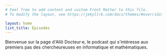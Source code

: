 ```yaml
---
# Feel free to add content and custom Front Matter to this file.
# To modify the layout, see https://jekyllrb.com/docs/themes/#overriding-theme-defaults

layout: home
list_title: Épisodes
---
```



Bienvenue sur la page d'Allô Docteur·e, le podcast qui s'intéresse aux premiers pas
des chercheureuses en informatique et mathématiques.
